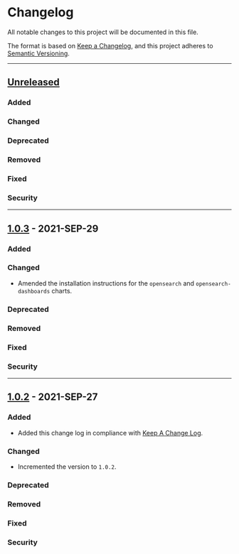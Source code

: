 # Changelog
All notable changes to this project will be documented in this file.

The format is based on [Keep a Changelog](https://keepachangelog.com/en/1.0.0/),
and this project adheres to [Semantic Versioning](https://semver.org/spec/v2.0.0.html).

---
## [Unreleased]
### Added
### Changed
### Deprecated
### Removed
### Fixed
### Security

--- 
## [1.0.3] - 2021-SEP-29
### Added
### Changed
- Amended the installation instructions for the `opensearch` and `opensearch-dashboards` charts.

### Deprecated
### Removed
### Fixed
### Security

---
## [1.0.2] - 2021-SEP-27

### Added
- Added this change log in compliance with [Keep A Change Log](https://keepachangelog.com/en/1.0.0/).

### Changed
- Incremented the version to `1.0.2`.

### Deprecated
### Removed
### Fixed
### Security

[Unreleased]: https://github.com/opensearch-project/helm-charts/compare/opensearch-1.0.3...HEAD
[1.0.3]: https://github.com/opensearch-project/helm-charts/compare/opensearch-1.0.2...opensearch-1.0.3
[1.0.2]: https://github.com/opensearch-project/helm-charts/compare/opensearch-1.0.1...opensearch-1.0.2
